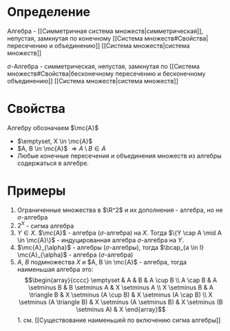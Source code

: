 # Определение
Алгебра - [[Симметричная система множеств|симметрическая]], непустая, замкнутая по конечному [[Система множеств#Свойства|пересечению и объединению]] [[Система множеств|система множеств]]

$\sigma$-Алгебра - симметрическая, непустая, замкнутая по [[Система множеств#Свойства|бесконечному пересечению и бесконечному объединению]] [[Система множеств|система множеств]]
# Свойства
Алгебру обозначаем $\mc{A}$
+ $\emptyset, X \in \mc{A}$ 
+ $A, B \in \mc{A}$ $\Rightarrow A \setminus B \in A$
+ Любые конечные пересечения и объединения множеств из алгебры содержаться в алгебре.
# Примеры
1. Ограниченные множества в $\R^2$ и их дополнения - алгебра, но не $\sigma$-алгебра
2. $2^X$ - сигма алгебра
3. $Y \in X$. $\mc{A}$ - алгебра ($\sigma$-алгебра) на $X$. Тогда $\{Y \cap A \mid A \in \mc{A}\}$ - индуцированная алгебра $\sigma$-алгебра на $Y$.
4. $\mc{A}_{\alpha}$ - алгебры ($\sigma$-алгебры), тогда $\bcap_{a \in I} \mc{A}_{\alpha}$ - алгебра  ($\sigma$-алгебра)
5. $A$, $B$ подмножества $X$ и $A, B \in \mc{A}$ - алгебра, тогда наименьшая алгебра это:
   $$\begin{array}{cccc}
   \emptyset & A & B & A \cup B \\ A \cap B &
   A \setminus B & B \setminus A & X \setminus A \\
   X \setminus B & A \triangle B & X \setminus (A \cup B) & X \setminus (A \cap B) \\
X \setminus (A \triangle B) & X \setminus (A \setminus B) & X  \setminus (B \setminus A) & X
   \end{array}$$
	   1. см. [[Существование наименьшей по включению сигма алгебры]]